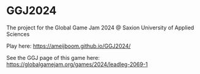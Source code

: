 # GGJ2024
The project for the Global Game Jam 2024 @ Saxion University of Applied Sciences

Play here: https://ameijboom.github.io/GGJ2024/

See the GGJ page of this game here: https://globalgamejam.org/games/2024/leadleg-2069-1
